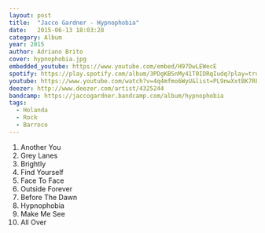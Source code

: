 ```yaml
---
layout: post
title:  "Jacco Gardner - Hypnophobia"
date:   2015-06-13 18:03:28
category: Album
year: 2015
author: Adriano Brito
cover: hypnophobia.jpg
embedded_youtube: https://www.youtube.com/embed/H97DwLEWecE
spotify: https://play.spotify.com/album/3PDgKBSnMy41T0IDRqIudq?play=true&utm_source=open.spotify.com&utm_medium=open
youtube: https://www.youtube.com/watch?v=4q4mfmo6WyU&list=PL9nwXxtBK7RFUDd95MSkAS2anivZ8S5Lw
deezer: http://www.deezer.com/artist/4325244
bandcamp: https://jaccogardner.bandcamp.com/album/hypnophobia
tags:
  - Holanda
  - Rock
  - Barroco
---
```


1.	Another You
2.	Grey Lanes
3.	Brightly
4.	Find Yourself
5.	Face To Face
6.	Outside Forever
7.	Before The Dawn
8.	Hypnophobia
9.	Make Me See
10. All Over
